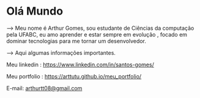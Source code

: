 <h1> Olá Mundo </h1>

--> Meu nome é Arthur Gomes, sou estudante de Ciências da computação pela UFABC, eu amo aprender e estar sempre em evolução , focado em dominar tecnologias
    para me tornar um desenvolvedor.

-->  Aqui algumas informações importantes.

  
  Meu linkedin : https://www.linkedin.com/in/santos-gomes/
  
  Meu portfolio : https://arttutu.github.io/meu_portfolio/
  
  E-mail: arthurtt08@gmail.com


